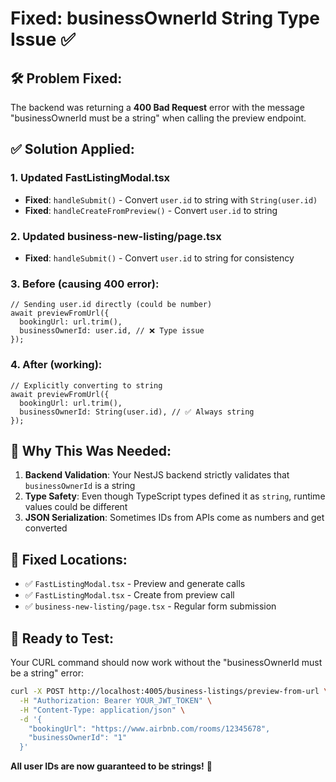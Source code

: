 # Fixed: businessOwnerId String Type Issue ✅

## 🛠 **Problem Fixed:**

The backend was returning a **400 Bad Request** error with the message "businessOwnerId must be a string" when calling the preview endpoint.

## ✅ **Solution Applied:**

### 1. **Updated FastListingModal.tsx**

- **Fixed**: `handleSubmit()` - Convert `user.id` to string with `String(user.id)`
- **Fixed**: `handleCreateFromPreview()` - Convert `user.id` to string

### 2. **Updated business-new-listing/page.tsx**

- **Fixed**: `handleSubmit()` - Convert `user.id` to string for consistency

### 3. **Before (causing 400 error):**

```tsx
// Sending user.id directly (could be number)
await previewFromUrl({
  bookingUrl: url.trim(),
  businessOwnerId: user.id, // ❌ Type issue
});
```

### 4. **After (working):**

```tsx
// Explicitly converting to string
await previewFromUrl({
  bookingUrl: url.trim(),
  businessOwnerId: String(user.id), // ✅ Always string
});
```

## 🎯 **Why This Was Needed:**

1. **Backend Validation**: Your NestJS backend strictly validates that `businessOwnerId` is a string
2. **Type Safety**: Even though TypeScript types defined it as `string`, runtime values could be different
3. **JSON Serialization**: Sometimes IDs from APIs come as numbers and get converted

## 📡 **Fixed Locations:**

- ✅ `FastListingModal.tsx` - Preview and generate calls
- ✅ `FastListingModal.tsx` - Create from preview call
- ✅ `business-new-listing/page.tsx` - Regular form submission

## 🚀 **Ready to Test:**

Your CURL command should now work without the "businessOwnerId must be a string" error:

```bash
curl -X POST http://localhost:4005/business-listings/preview-from-url \
  -H "Authorization: Bearer YOUR_JWT_TOKEN" \
  -H "Content-Type: application/json" \
  -d '{
    "bookingUrl": "https://www.airbnb.com/rooms/12345678",
    "businessOwnerId": "1"
  }'
```

**All user IDs are now guaranteed to be strings!** 🎯
